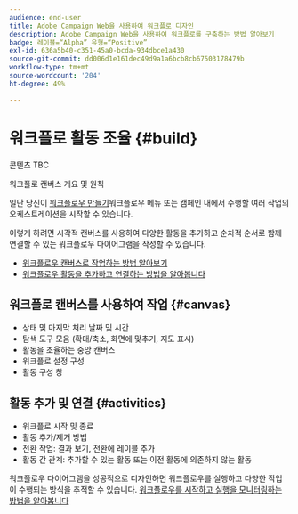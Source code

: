 ```yaml
---
audience: end-user
title: Adobe Campaign Web을 사용하여 워크플로 디자인
description: Adobe Campaign Web을 사용하여 워크플로를 구축하는 방법 알아보기
badge: 레이블=“Alpha” 유형=“Positive”
exl-id: 636a5b40-c351-45a0-bcda-934dbce1a430
source-git-commit: dd006d1e161dec49d9a1a6bcb8cb67503178479b
workflow-type: tm+mt
source-wordcount: '204'
ht-degree: 49%

---
```


# 워크플로 활동 조율 {#build}

콘텐츠 TBC

워크플로 캔버스 개요 및 원칙


일단 당신이 [워크플로우 만들기](create-workflow.md)워크플로우 메뉴 또는 캠페인 내에서 수행할 여러 작업의 오케스트레이션을 시작할 수 있습니다.

이렇게 하려면 시각적 캔버스를 사용하여 다양한 활동을 추가하고 순차적 순서로 함께 연결할 수 있는 워크플로우 다이어그램을 작성할 수 있습니다.

* [워크플로우 캔버스로 작업하는 방법 알아보기](#canvas)
* [워크플로우 활동을 추가하고 연결하는 방법을 알아봅니다](#activities)

## 워크플로 캔버스를 사용하여 작업 {#canvas}

* 상태 및 마지막 처리 날짜 및 시간
* 탐색 도구 모음 (확대/축소, 화면에 맞추기, 지도 표시)
* 활동을 조율하는 중앙 캔버스
* 워크플로 설정 구성
* 활동 구성 창

## 활동 추가 및 연결 {#activities}

* 워크플로 시작 및 종료
* 활동 추가/제거 방법
* 전환 작업: 결과 보기, 전환에 레이블 추가
* 활동 간 관계: 추가할 수 있는 활동 또는 이전 활동에 의존하지 않는 활동

워크플로우 다이어그램을 성공적으로 디자인하면 워크플로우를 실행하고 다양한 작업이 수행되는 방식을 추적할 수 있습니다. [워크플로우를 시작하고 실행을 모니터링하는 방법을 알아봅니다](start-monitor-workflows.md)